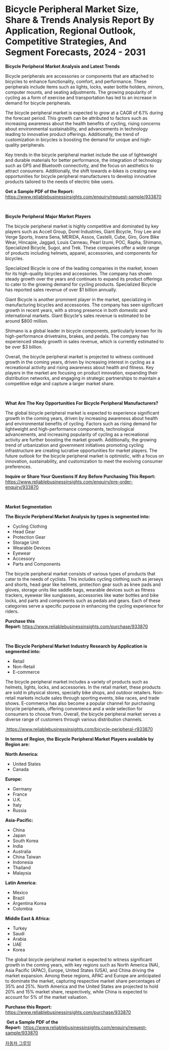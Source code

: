 <p><h1>Bicycle Peripheral Market Size, Share & Trends Analysis Report By Application, Regional Outlook, Competitive Strategies, And Segment Forecasts, 2024 - 2031</h1></p><p><strong>Bicycle Peripheral Market Analysis and Latest Trends</strong></p>
<p><p>Bicycle peripherals are accessories or components that are attached to bicycles to enhance functionality, comfort, and performance. These peripherals include items such as lights, locks, water bottle holders, mirrors, computer mounts, and seating adjustments. The growing popularity of cycling as a form of exercise and transportation has led to an increase in demand for bicycle peripherals.</p><p>The bicycle peripheral market is expected to grow at a CAGR of 6.1% during the forecast period. This growth can be attributed to factors such as increasing awareness about the health benefits of cycling, rising concerns about environmental sustainability, and advancements in technology leading to innovative product offerings. Additionally, the trend of customization in bicycles is boosting the demand for unique and high-quality peripherals.</p><p>Key trends in the bicycle peripheral market include the use of lightweight and durable materials for better performance, the integration of technology such as GPS and Bluetooth connectivity, and the focus on aesthetics to attract consumers. Additionally, the shift towards e-bikes is creating new opportunities for bicycle peripheral manufacturers to develop innovative products tailored to the needs of electric bike users.</p></p>
<p><strong>Get a Sample PDF of the Report:&nbsp;</strong> <a href="https://www.reliablebusinessinsights.com/enquiry/request-sample/933870">https://www.reliablebusinessinsights.com/enquiry/request-sample/933870</a></p>
<p>&nbsp;</p>
<p><strong>Bicycle Peripheral Major Market Players</strong></p>
<p><p>The bicycle peripheral market is highly competitive and dominated by key players such as Accell Group, Dorel Industries, Giant Bicycle, Troy Lee and Verge Sports, Insera Sena, MERIDA, Assos, Castelli, Cube, Giro, Gore Bike Wear, Hincapie, Jaggad, Louis Carneau, Pearl Izumi, POC, Rapha, Shimano, Specialized Bicycle, Sugoi, and Trek. These companies offer a wide range of products including helmets, apparel, accessories, and components for bicycles.</p><p>Specialized Bicycle is one of the leading companies in the market, known for its high-quality bicycles and accessories. The company has shown steady growth over the years and continues to expand its product offerings to cater to the growing demand for cycling products. Specialized Bicycle has reported sales revenue of over $1 billion annually.</p><p>Giant Bicycle is another prominent player in the market, specializing in manufacturing bicycles and accessories. The company has seen significant growth in recent years, with a strong presence in both domestic and international markets. Giant Bicycle's sales revenue is estimated to be around $800 million.</p><p>Shimano is a global leader in bicycle components, particularly known for its high-performance drivetrains, brakes, and pedals. The company has experienced steady growth in sales revenue, which is currently estimated to be over $3 billion.</p><p>Overall, the bicycle peripheral market is projected to witness continued growth in the coming years, driven by increasing interest in cycling as a recreational activity and rising awareness about health and fitness. Key players in the market are focusing on product innovation, expanding their distribution networks, and engaging in strategic partnerships to maintain a competitive edge and capture a larger market share.</p></p>
<p>&nbsp;</p>
<p><strong>What Are The Key Opportunities For Bicycle Peripheral Manufacturers?</strong></p>
<p><p>The global bicycle peripheral market is expected to experience significant growth in the coming years, driven by increasing awareness about health and environmental benefits of cycling. Factors such as rising demand for lightweight and high-performance components, technological advancements, and increasing popularity of cycling as a recreational activity are further boosting the market growth. Additionally, the growing trend of urbanization and government initiatives promoting cycling infrastructure are creating lucrative opportunities for market players. The future outlook for the bicycle peripheral market is optimistic, with a focus on innovation, sustainability, and customization to meet the evolving consumer preferences.</p></p>
<p><strong>Inquire or Share Your Questions If Any Before Purchasing This Report:</strong> <a href="https://www.reliablebusinessinsights.com/enquiry/pre-order-enquiry/933870">https://www.reliablebusinessinsights.com/enquiry/pre-order-enquiry/933870</a></p>
<p>&nbsp;</p>
<p><strong>Market Segmentation</strong></p>
<p><strong>The Bicycle Peripheral Market Analysis by types is segmented into:</strong></p>
<p><ul><li>Cycling Clothing</li><li>Head Gear</li><li>Protection Gear</li><li>Storage Unit</li><li>Wearable Devices</li><li>Eyewear</li><li>Accessory</li><li>Parts and Components</li></ul></p>
<p><p>The bicycle peripheral market consists of various types of products that cater to the needs of cyclists. This includes cycling clothing such as jerseys and shorts, head gear like helmets, protection gear such as knee pads and gloves, storage units like saddle bags, wearable devices such as fitness trackers, eyewear like sunglasses, accessories like water bottles and bike locks, and parts and components such as pedals and gears. Each of these categories serve a specific purpose in enhancing the cycling experience for riders.</p></p>
<p><strong>Purchase this Report:&nbsp;</strong><a href="https://www.reliablebusinessinsights.com/purchase/933870">https://www.reliablebusinessinsights.com/purchase/933870</a></p>
<p>&nbsp;</p>
<p><strong>The Bicycle Peripheral Market Industry Research by Application is segmented into:</strong></p>
<p><ul><li>Retail</li><li>Non-Retail</li><li>E-commerce</li></ul></p>
<p><p>The bicycle peripheral market includes a variety of products such as helmets, lights, locks, and accessories. In the retail market, these products are sold in physical stores, specialty bike shops, and outdoor retailers. Non-retail markets include sales through sporting events, bike races, and trade shows. E-commerce has also become a popular channel for purchasing bicycle peripherals, offering convenience and a wide selection for consumers to choose from. Overall, the bicycle peripheral market serves a diverse range of customers through various distribution channels.</p></p>
<p><a href="https://www.reliablebusinessinsights.com/bicycle-peripheral-r933870">&nbsp;https://www.reliablebusinessinsights.com/bicycle-peripheral-r933870</a></p>
<p><strong>In terms of Region, the Bicycle Peripheral Market Players available by Region are:</strong></p>
<p>
    <p> <strong> North America: </strong>
        <ul>
            <li>United States</li>
            <li>Canada</li>
        </ul>
        </p> 
    <p> <strong> Europe: </strong>
        <ul>
            <li>Germany</li>
            <li>France</li>
            <li>U.K.</li>
            <li>Italy</li>
            <li>Russia</li>
        </ul>
        </p> 
    <p> <strong> Asia-Pacific: </strong>
        <ul>
            <li>China</li>
            <li>Japan</li>
            <li>South Korea</li>
            <li>India</li>
            <li>Australia</li>
            <li>China Taiwan</li>
            <li>Indonesia</li>
            <li>Thailand</li>
            <li>Malaysia</li>
        </ul>
        </p> 
    <p> <strong> Latin America: </strong>
        <ul>
            <li>Mexico</li>
            <li>Brazil</li>
            <li>Argentina Korea</li>
            <li>Colombia</li>
        </ul>
        </p> 
    <p> <strong> Middle East & Africa: </strong>
        <ul>
            <li>Turkey</li>
            <li>Saudi</li>
            <li>Arabia</li>
            <li>UAE</li>
            <li>Korea</li>
        </ul>
    </p>
    </p>
<p><p>The global bicycle peripheral market is expected to witness significant growth in the coming years, with key regions such as North America (NA), Asia Pacific (APAC), Europe, United States (USA), and China driving the market expansion. Among these regions, APAC and Europe are anticipated to dominate the market, capturing respective market share percentages of 35% and 25%. North America and the United States are projected to hold 20% and 15% market share, respectively, while China is expected to account for 5% of the market valuation.</p></p>
<p><strong>Purchase this Report: </strong><a href="https://www.reliablebusinessinsights.com/purchase/933870">https://www.reliablebusinessinsights.com/purchase/933870</a></p>
<p>&nbsp;<strong>Get a Sample PDF of the Report:&nbsp;&nbsp;</strong><a href="https://www.reliablebusinessinsights.com/enquiry/request-sample/933870">https://www.reliablebusinessinsights.com/enquiry/request-sample/933870</a></p>
<p><strong></strong></p>
<p><p><a href="https://github.com/AidenReinger/Market-Research-Report-List-2/blob/main/380770482095.md">자동차 그루밍</a></p></p>